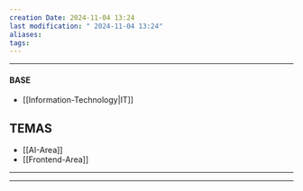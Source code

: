```yaml
---
creation Date: 2024-11-04 13:24
last modification: " 2024-11-04 13:24"
aliases: 
tags:
---
```

___
#### BASE
- [[Information-Technology|IT]]

## TEMAS

- [[AI-Area]]
- [[Frontend-Area]]
___

___
